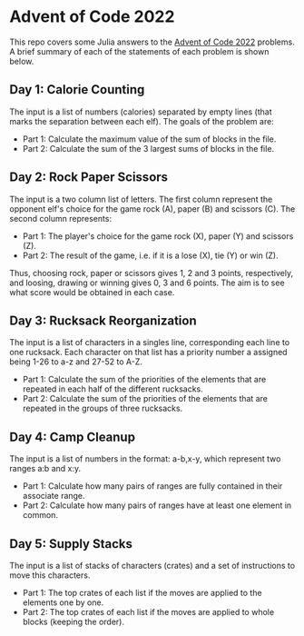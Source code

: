 # Advent of Code 2022

This repo covers some Julia answers to the [Advent of Code 2022](https://adventofcode.com/) problems. A brief summary of each of the statements of each problem is shown below.

## Day 1: Calorie Counting

The input is a list of numbers (calories) separated by empty lines (that marks the separation between each elf). The goals of the problem are:
- Part 1: Calculate the maximum value of the sum of blocks in the file. 
- Part 2: Calculate the sum of the 3 largest sums of blocks in the file. 

## Day 2: Rock Paper Scissors

The input is a two column list of letters. The first column represent the opponent elf's choice for the game rock (A), paper (B) and scissors (C). The second column represents:
- Part 1: The player's choice for the game rock (X), paper (Y) and scissors (Z).
- Part 2: The result of the game, i.e. if it is a lose (X), tie (Y) or win (Z).

Thus, choosing rock, paper or scissors gives 1, 2 and 3 points, respectively, and loosing, drawing or winning gives 0, 3 and 6 points. The aim is to see what score would be obtained in each case.

## Day 3: Rucksack Reorganization

The input is a list of characters in a singles line, corresponding each line to one rucksack. Each character on that list has a priority number a assigned being 1-26 to a-z and 27-52 to A-Z. 
- Part 1: Calculate the sum of the priorities of the elements that are repeated in each half of the different rucksacks.
- Part 2: Calculate the sum of the priorities of the elements that are repeated in the groups of three rucksacks.

## Day 4: Camp Cleanup

The input is a list of numbers in the format: a-b,x-y, which represent two ranges a:b and x:y.
- Part 1: Calculate how many pairs of ranges are fully contained in their associate range.
- Part 2: Calculate how many pairs of ranges have at least one element in common. 

## Day 5: Supply Stacks

The input is a list of stacks of characters (crates) and a set of instructions to move this characters.
- Part 1: The top crates of each list if the moves are applied to the elements one by one. 
- Part 2: The top crates of each list if the moves are applied to whole blocks (keeping the order).